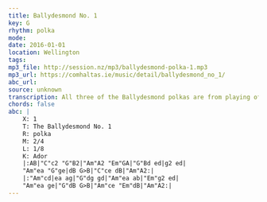 ```yaml
---
title: Ballydesmond No. 1
key: G
rhythm: polka
mode: 
date: 2016-01-01
location: Wellington
tags:
mp3_file: http://session.nz/mp3/ballydesmond-polka-1.mp3
mp3_url: https://comhaltas.ie/music/detail/ballydesmond_no_1/
abc_url: 
source: unknown
transcription: All three of the Ballydesmond polkas are from playing of Denis Murphy and
chords: false
abc: |
    X: 1
    T: The Ballydesmond No. 1
    R: polka
    M: 2/4
    L: 1/8
    K: Ador
    |:AB|"C"c2 "G"B2|"Am"A2 "Em"GA|"G"Bd ed|g2 ed|
    "Am"ea "G"ge|dB G>B|"C"ce dB|"Am"A2:|
    |:"Am"cd|ea ag|"G"dg gd|"Am"ea ab|"Em"g2 ed|
    "Am"ea ge|"G"dB G>B|"Am"ce "Em"dB|"Am"A2:|
---
```


